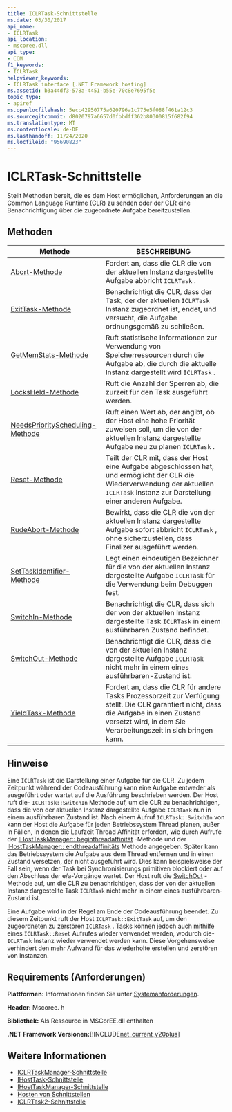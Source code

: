 ```yaml
---
title: ICLRTask-Schnittstelle
ms.date: 03/30/2017
api_name:
- ICLRTask
api_location:
- mscoree.dll
api_type:
- COM
f1_keywords:
- ICLRTask
helpviewer_keywords:
- ICLRTask interface [.NET Framework hosting]
ms.assetid: b3a44df3-578a-4451-b55e-70c8e7695f5e
topic_type:
- apiref
ms.openlocfilehash: 5ecc42950775a620796a1c775e5f088f461a12c3
ms.sourcegitcommit: d8020797a6657d0fbbdff362b80300815f682f94
ms.translationtype: MT
ms.contentlocale: de-DE
ms.lasthandoff: 11/24/2020
ms.locfileid: "95690823"
---
```

# <a name="iclrtask-interface"></a>ICLRTask-Schnittstelle

Stellt Methoden bereit, die es dem Host ermöglichen, Anforderungen an die Common Language Runtime (CLR) zu senden oder der CLR eine Benachrichtigung über die zugeordnete Aufgabe bereitzustellen.  
  
## <a name="methods"></a>Methoden  
  
|Methode|BESCHREIBUNG|  
|------------|-----------------|  
|[Abort-Methode](iclrtask-abort-method.md)|Fordert an, dass die CLR die von der aktuellen Instanz dargestellte Aufgabe abbricht `ICLRTask` .|  
|[ExitTask-Methode](iclrtask-exittask-method.md)|Benachrichtigt die CLR, dass der Task, der der aktuellen `ICLRTask` Instanz zugeordnet ist, endet, und versucht, die Aufgabe ordnungsgemäß zu schließen.|  
|[GetMemStats-Methode](iclrtask-getmemstats-method.md)|Ruft statistische Informationen zur Verwendung von Speicherressourcen durch die Aufgabe ab, die durch die aktuelle Instanz dargestellt wird `ICLRTask` .|  
|[LocksHeld-Methode](iclrtask-locksheld-method.md)|Ruft die Anzahl der Sperren ab, die zurzeit für den Task ausgeführt werden.|  
|[NeedsPriorityScheduling-Methode](iclrtask-needspriorityscheduling-method.md)|Ruft einen Wert ab, der angibt, ob der Host eine hohe Priorität zuweisen soll, um die von der aktuellen Instanz dargestellte Aufgabe neu zu planen `ICLRTask` .|  
|[Reset-Methode](iclrtask-reset-method.md)|Teilt der CLR mit, dass der Host eine Aufgabe abgeschlossen hat, und ermöglicht der CLR die Wiederverwendung der aktuellen `ICLRTask` Instanz zur Darstellung einer anderen Aufgabe.|  
|[RudeAbort-Methode](iclrtask-rudeabort-method.md)|Bewirkt, dass die CLR die von der aktuellen Instanz dargestellte Aufgabe sofort abbricht `ICLRTask` , ohne sicherzustellen, dass Finalizer ausgeführt werden.|  
|[SetTaskIdentifier-Methode](iclrtask-settaskidentifier-method.md)|Legt einen eindeutigen Bezeichner für die von der aktuellen Instanz dargestellte Aufgabe `ICLRTask` für die Verwendung beim Debuggen fest.|  
|[SwitchIn-Methode](iclrtask-switchin-method.md)|Benachrichtigt die CLR, dass sich der von der aktuellen Instanz dargestellte Task `ICLRTask` in einem ausführbaren Zustand befindet.|  
|[SwitchOut-Methode](iclrtask-switchout-method.md)|Benachrichtigt die CLR, dass die von der aktuellen Instanz dargestellte Aufgabe `ICLRTask` nicht mehr in einem eines ausführbaren-Zustand ist.|  
|[YieldTask-Methode](iclrtask-yieldtask-method.md)|Fordert an, dass die CLR für andere Tasks Prozessorzeit zur Verfügung stellt. Die CLR garantiert nicht, dass die Aufgabe in einen Zustand versetzt wird, in dem Sie Verarbeitungszeit in sich bringen kann.|  
  
## <a name="remarks"></a>Hinweise  

 Eine `ICLRTask` ist die Darstellung einer Aufgabe für die CLR. Zu jedem Zeitpunkt während der Codeausführung kann eine Aufgabe entweder als ausgeführt oder wartet auf die Ausführung beschrieben werden. Der Host ruft die- `ICLRTask::SwitchIn` Methode auf, um die CLR zu benachrichtigen, dass die von der aktuellen Instanz dargestellte Aufgabe `ICLRTask` nun in einem ausführbaren Zustand ist. Nach einem Aufruf `ICLRTask::SwitchIn` von kann der Host die Aufgabe für jeden Betriebssystem Thread planen, außer in Fällen, in denen die Laufzeit Thread Affinität erfordert, wie durch Aufrufe der [IHostTaskManager:: beginthreadaffinität](ihosttaskmanager-beginthreadaffinity-method.md) -Methode und der [IHostTaskManager:: endthreadaffinitäts](ihosttaskmanager-endthreadaffinity-method.md) Methode angegeben. Später kann das Betriebssystem die Aufgabe aus dem Thread entfernen und in einen Zustand versetzen, der nicht ausgeführt wird. Dies kann beispielsweise der Fall sein, wenn der Task bei Synchronisierungs primitiven blockiert oder auf den Abschluss der e/a-Vorgänge wartet. Der Host ruft die [SwitchOut](iclrtask-switchout-method.md) -Methode auf, um die CLR zu benachrichtigen, dass der von der aktuellen Instanz dargestellte Task `ICLRTask` nicht mehr in einem eines ausführbaren-Zustand ist.  
  
 Eine Aufgabe wird in der Regel am Ende der Codeausführung beendet. Zu diesem Zeitpunkt ruft der Host `ICLRTask::ExitTask` auf, um den zugeordneten zu zerstören `ICLRTask` . Tasks können jedoch auch mithilfe eines `ICLRTask::Reset` Aufrufes wieder verwendet werden, wodurch die- `ICLRTask` Instanz wieder verwendet werden kann. Diese Vorgehensweise verhindert den mehr Aufwand für das wiederholte erstellen und zerstören von Instanzen.  
  
## <a name="requirements"></a>Requirements (Anforderungen)  

 **Plattformen:** Informationen finden Sie unter [Systemanforderungen](../../get-started/system-requirements.md).  
  
 **Header:** Mscoree. h  
  
 **Bibliothek:** Als Ressource in MSCorEE.dll enthalten  
  
 **.NET Framework Versionen:**[!INCLUDE[net_current_v20plus](../../../../includes/net-current-v20plus-md.md)]  
  
## <a name="see-also"></a>Weitere Informationen

- [ICLRTaskManager-Schnittstelle](iclrtaskmanager-interface.md)
- [IHostTask-Schnittstelle](ihosttask-interface.md)
- [IHostTaskManager-Schnittstelle](ihosttaskmanager-interface.md)
- [Hosten von Schnittstellen](hosting-interfaces.md)
- [ICLRTask2-Schnittstelle](iclrtask2-interface.md)
